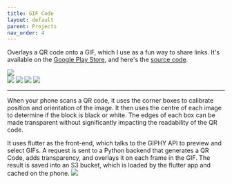 ```yaml
---
title: GIF Code
layout: default
parent: Projects
nav_order: 4
---
```


<link rel="stylesheet" href="../css/images.css">

Overlays a QR code onto a GIF, which I use as a fun way to share links. It's available on the [Google Play Store], and here's the [source code].

<img src="../assets/images/gif_code01.gif"/>

<div class="gallery">
    <img src="../assets/images/gif_code02.png"/>
    <img src="../assets/images/gif_code03.png"/>
    <img src="../assets/images/gif_code04.png"/>
    <img src="../assets/images/gif_code05.png"/>
</div>

---

When your phone scans a QR code, it uses the corner boxes to calibrate position and orientation of the image. It then uses the centre of each image to determine if the block is black or white. The edges of each box can be made transparent without significantly impacting the readability of the QR code.

It uses flutter as the front-end, which talks to the GIPHY API to preview and select GIFs. A request is sent to a Python backend that generates a QR Code, adds transparency, and overlays it on each frame in the GIF. The result is saved into an S3 bucket, which is loaded by the flutter app and cached on the phone.
<img src="../assets/images/gif_code00.png"/>

[Google Play Store]: https://play.google.com/store/apps/details?id=com.gif_code
[source code]: https://github.com/Nick-Sullivan/gif-code
